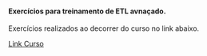 <h4>Exercícios para treinamento de ETL avnaçado.</h4>

<p>Exercícios realizados ao decorrer do curso no link abaixo.</p>

[Link Curso](https://www.youtube.com/watch?v=BS8mv11SJeo&list=PL_b3PX9XGVYMW1w-68YmDv2kAl5Gfiuvx)
